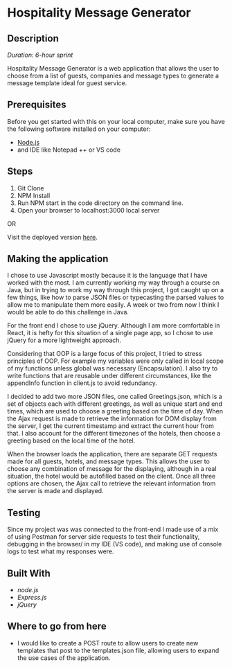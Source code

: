 # Hospitality Message Generator

## Description
_Duration: 6-hour sprint_

Hospitality Message Generator is a web application that allows the user to choose from a list of guests, companies and message types to generate a message template ideal for guest service.

## Prerequisites

Before you get started with this on your local computer, make sure you have the following software installed on your computer:

- [Node.js](https://nodejs.org/en/)
- and IDE like Notepad ++ or VS code

## Steps
1. Git Clone
2. NPM Install
3. Run NPM start in the code directory on the command line.
4. Open your browser to localhost:3000 local server

OR

Visit the deployed version [here](https://hospitality-message-generator.herokuapp.com/).

## Making the application
I chose to use Javascript mostly because it is the language that I have worked with the most. I am currently working my way through a course on Java, but in trying to work my way through this project, I got caught up on a few things, like how to parse JSON files or typecasting the parsed values to allow me to manipulate them more easily. A week or two from now I think I would be able to do this challenge in Java. 

For the front end I chose to use jQuery. Although I am more comfortable in React, it is hefty for this situation of a single page app, so I chose to use jQuery for a more lightweight approach.

Considering that OOP is a large focus of this project, I tried to stress principles of OOP. For example my variables were only called in local scope of my functions unless global was necessary (Encapsulation). I also try to write functions that are reusable under different circumstances, like the appendInfo function in client.js to avoid redundancy. 

I decided to add two more JSON files, one called Greetings.json, which is a set of objects each with different greetings, as well as unique start and end times, which are used to choose a greeting based on the time of day. When the Ajax request is made to retrieve the information for DOM display from the server, I get the current timestamp and extract the current hour from that. I also account for the different timezones of the hotels, then choose a greeting based on the local time of the hotel.

When the browser loads the application, there are separate GET requests made for all guests, hotels, and message types. This allows the user to choose any combination of message for the displaying, although in a real situation, the hotel would be autofilled based on the client. Once all three options are chosen, the Ajax call to retrieve the relevant information from the server is made and displayed.

## Testing
Since my project was was connected to the front-end I made use of a mix of using Postman for server side requests to test their functionality, debugging in the browser/ in my IDE (VS code), and making use of console logs to test what my responses were. 

## Built With
- _node.js_
- _Express.js_
- _jQuery_

## Where to go from here
- I would like to create a POST route to allow users to create new templates that post to the templates.json file, allowing users to expand the use cases of the application.
